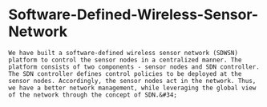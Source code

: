 # Software-Defined-Wireless-Sensor-Network


	We have built a software-defined wireless sensor network (SDWSN) platform to control the sensor nodes in a centralized manner. The platform consists of two components - sensor nodes and SDN controller. The SDN controller defines control policies to be deployed at the sensor nodes. Accordingly, the sensor nodes act in the network. Thus, we have a better network management, while leveraging the global view of the network through the concept of SDN.&#34;
